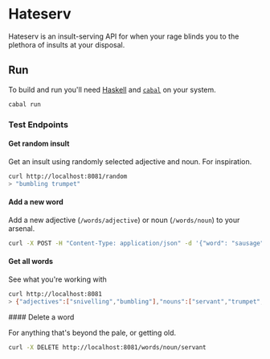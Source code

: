 # Hateserv

Hateserv is an insult-serving API for when your rage blinds you to the plethora of insults at your disposal.

## Run

To build and run you'll need [Haskell](https://www.haskell.org/ghcup/) and [`cabal`](https://www.haskell.org/cabal/) on your system.

```
cabal run
```

### Test Endpoints

#### Get random insult

Get an insult using randomly selected adjective and noun. For inspiration.

```sh
curl http://localhost:8081/random
> "bumbling trumpet"
```

#### Add a new word

Add a new adjective (`/words/adjective`) or noun (`/words/noun`) to your arsenal.

```sh
curl -X POST -H "Content-Type: application/json" -d '{"word": "sausage"}' http://localhost:8081/words/noun
```

#### Get all words

See what you're working with

```sh
curl http://localhost:8081
> {"adjectives":["snivelling","bumbling"],"nouns":["servant","trumpet","sausage"]}
```

#### Delete a word

For anything that's beyond the pale, or getting old.

```sh
curl -X DELETE http://localhost:8081/words/noun/servant
```
